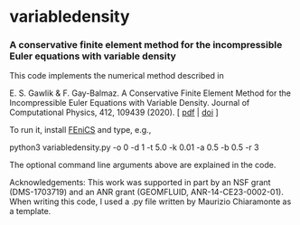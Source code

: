 # variabledensity
### A conservative finite element method for the incompressible Euler equations with variable density

This code implements the numerical method described in

E. S. Gawlik & F. Gay-Balmaz. A Conservative Finite Element Method for the Incompressible Euler Equations with Variable Density. Journal of Computational Physics, 412, 109439 (2020). [ [pdf](http://math.hawaii.edu/~egawlik/pdf/GaGB2019b.pdf) | [doi](https://doi.org/10.1016/j.jcp.2020.109439) ]

To run it, install [FEniCS](https://fenicsproject.org) and type, e.g.,

python3 variabledensity.py -o 0 -d 1 -t 5.0 -k 0.01 -a 0.5 -b 0.5 -r 3

The optional command line arguments above are explained in the code.

Acknowledgements: This work was supported in part by an NSF grant (DMS-1703719) and an ANR grant (GEOMFLUID, ANR-14-CE23-0002-01).  When writing this code, I used a .py file written by Maurizio Chiaramonte as a template.
